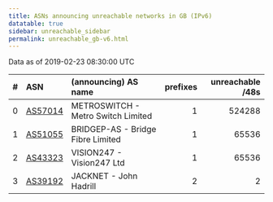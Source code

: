 ```yaml
---
title: ASNs announcing unreachable networks in GB (IPv6)
datatable: true
sidebar: unreachable_sidebar
permalink: unreachable_gb-v6.html
---
```


Data as of 2019-02-23 08:30:00 UTC


<div class="datatable-begin"></div>

|   # | ASN                                    | (announcing) AS name               |   prefixes |   unreachable /48s |
|----:|:---------------------------------------|:-----------------------------------|-----------:|-------------------:|
|   0 | [AS57014](unreachable_AS57014-v6.html) | METROSWITCH - Metro Switch Limited |          1 |             524288 |
|   1 | [AS51055](unreachable_AS51055-v6.html) | BRIDGEP-AS - Bridge Fibre Limited  |          1 |              65536 |
|   2 | [AS43323](unreachable_AS43323-v6.html) | VISION247 - Vision247 Ltd          |          1 |              65536 |
|   3 | [AS39192](unreachable_AS39192-v6.html) | JACKNET - John Hadrill             |          2 |                  2 |

<div class="datatable-end"></div>